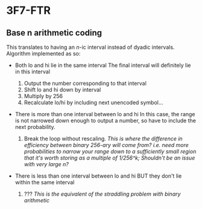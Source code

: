 # 3F7-FTR

## Base n arithmetic coding
This translates to having an _n_-ic interval instead of dyadic intervals.
Algorithm implemented as so:
* Both lo and hi lie in the same interval
The final interval will definitely lie in this interval 
  1. Output the number corresponding to that interval
  2. Shift lo and hi down by interval
  3. Multiply by  256
  4. Recalculate lo/hi by including next unencoded symbol...
* There is more than one interval between lo and hi
In this case, the range is not narrowed down enough to output a number, so have to include the next probability. 
  1. Break the loop without rescaling.
_This is where the difference in efficiency between binary 256-ary will come from? i.e. need more probabilities to narrow your range down to a sufficiently small region that it's worth storing as a multiple of 1/256^k; Shouldn't be an issue with very large n?_

* There is less than one interval between lo and hi BUT they don't lie within the same interval
  1. ???
_This is the equivalent of the straddling problem with binary arithmetic_


